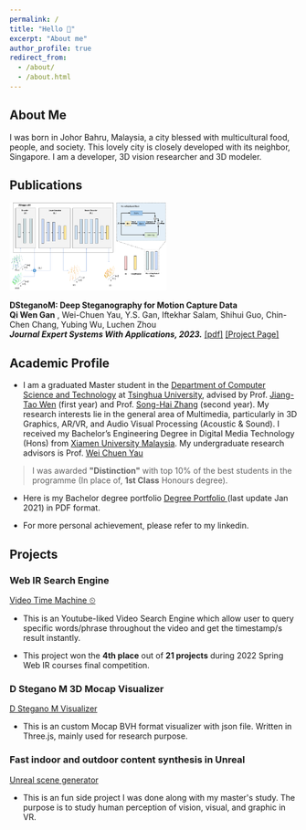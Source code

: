 ```yaml
---
permalink: /
title: "Hello 👋"
excerpt: "About me"
author_profile: true
redirect_from: 
  - /about/
  - /about.html
---
```


About Me
------
I was born in Johor Bahru, Malaysia, a city blessed with multicultural food, people, and society. This lovely city is closely developed with its neighbor, Singapore.
I am a developer, 3D vision researcher and 3D modeler.

Publications
------
<div class="media">
                <a class="pull-left">
                    <img class="media-object" src="./images/DStegMFullArchitecture.png" width="275px">
                </a>
                <div class="media-body">
                    <p class="media-heading">
                        <strong>
                             DSteganoM: Deep Steganography for Motion Capture Data
                     </strong><br>
                        <strong>Qi Wen Gan</strong>
						,  Wei-Chuen Yau, Y.S. Gan, Iftekhar Salam, Shihui Guo, Chin-Chen Chang, Yubing Wu, Luchen Zhou<br>
						<strong><i>Journal Expert Systems With Applications, 2023.</i></strong>
                        <a target="_blank" href="https://www.sciencedirect.com/science/article/pii/S0957417423024570">[pdf]</a>
                        <a target="_blank" href="https://qiwen98.github.io/DSteganoM">[Project Page]</a>
                    </p>
                </div>
            </div>


Academic Profile
------
* I am a graduated Master student in the [Department of Computer Science and Technology](https://www.cs.tsinghua.edu.cn/csen/) at [Tsinghua University](https://www.tsinghua.edu.cn/en/), advised by Prof. [Jiang-Tao Wen](https://ieeexplore.ieee.org/author/37291696100) (first year) and Prof. [Song-Hai Zhang](https://www.cs.tsinghua.edu.cn/csen/info/1214/4073.htm) (second year). My research interests lie in the general area of Multimedia, particularly in 3D Graphics, AR/VR, and Audio Visual Processing (Acoustic & Sound). I received my Bachelor’s Engineering Degree in Digital Media Technology (Hons) from [Xiamen University Malaysia](https://www.xmu.edu.my). My undergraduate research advisors is Prof. [Wei Chuen Yau](https://ieeexplore.ieee.org/author/37667757400)
> I was awarded **"Distinction"** with top 10% of the best students in the programme (In place of, **1st Class** Honours degree). 

* Here is my Bachelor degree portfolio [Degree Portfolio ](https://qiwen98.github.io/files/Portfolio_2020(mini).pdf "Degree Portfilio ")(last update Jan 2021) in PDF format.

<!-- * Here is my full [CV ](https://qiwen98.github.io/files/Qi_Wen_Résumé_With_Photo.pdf "CV ")(last update Dec 2022) in PDF format. -->

* For more personal achievement, please refer to my linkedin.





## Projects
### Web IR Search Engine
[Video Time Machine ⏲](https://share.streamlit.io/qiwen98/webir/main.py/)
* This is an Youtube-liked Video Search Engine which allow user to query specific words/phrase throughout the video and get the timestamp/s result instantly.
 <!-- Powered by Automatic Speech Regconition (ASR) Deep Learning Model.  -->
* This project won the **4th place** out of **21 projects** during 2022 Spring Web IR courses final competition. 

### D Stegano M 3D Mocap Visualizer  
[D Stegano M Visualizer](https://qiwen98.github.io/DSteganoM/skipMTMGatedCover/)
* This is an custom Mocap BVH format visualizer with json file. Written in Three.js, mainly used for research purpose.

### Fast indoor and outdoor content synthesis in Unreal  
[Unreal scene generator](https://youtu.be/RDgrF3ZUMnQ)
* This is an fun side project I was done along with my master's study. The purpose is to study human perception of vision, visual, and graphic in VR.
